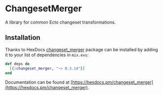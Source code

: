 # ChangesetMerger

A library for common Ecto changeset transformations.

## Installation

Thanks to HexDocs [changeset_merger](https://hex.pm/packages/changeset_merger) package can be installed
by adding it to your list of dependencies in `mix.exs`:

```elixir
def deps do
  [{:changeset_merger, "~> 0.3.14"}]
end
```

Documentation can
be found at [https://hexdocs.pm/changeset_merger](https://hexdocs.pm/changeset_merger).

